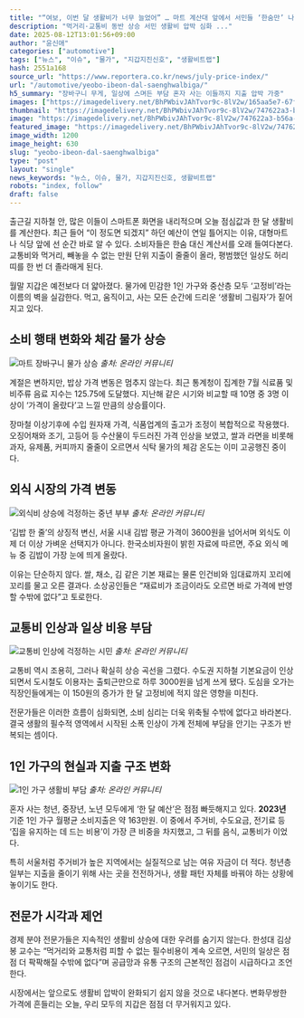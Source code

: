 ```yaml
---
title: "“여보, 이번 달 생활비가 너무 늘었어” … 마트 계산대 앞에서 서민들 ‘한숨만’ 나온다"
description: "먹거리·교통비 동반 상승 서민 생활비 압박 심화 ..."
date: 2025-08-12T13:01:56+09:00
author: "윤신애"
categories: ["automotive"]
tags: ["뉴스", "이슈", "물가", "지갑지진신호", "생활비트랩"]
hash: 2551a168
source_url: "https://www.reportera.co.kr/news/july-price-index/"
url: "/automotive/yeobo-ibeon-dal-saenghwalbiga/"
h5_summary: "장바구니 무게, 일상에 스며든 부담 혼자 사는 이들까지 지출 압박 가중"
images: ["https://imagedelivery.net/BhPWbivJAhTvor9c-8lV2w/165aa5e7-67fc-439e-6824-5de50353d300/public", "https://imagedelivery.net/BhPWbivJAhTvor9c-8lV2w/e4325197-e26a-44b6-ffb8-33bf8c0bc000/public", "https://imagedelivery.net/BhPWbivJAhTvor9c-8lV2w/ea4e2c04-b993-4ffe-f15c-7bf26729e300/public", "https://imagedelivery.net/BhPWbivJAhTvor9c-8lV2w/dc7d2b94-d40c-4be5-9bcf-a66de5654100/public", "https://imagedelivery.net/BhPWbivJAhTvor9c-8lV2w/747622a3-b56a-4c69-eea1-f1472b39da00/public"]
thumbnail: "https://imagedelivery.net/BhPWbivJAhTvor9c-8lV2w/747622a3-b56a-4c69-eea1-f1472b39da00/public"
image: "https://imagedelivery.net/BhPWbivJAhTvor9c-8lV2w/747622a3-b56a-4c69-eea1-f1472b39da00/public"
featured_image: "https://imagedelivery.net/BhPWbivJAhTvor9c-8lV2w/747622a3-b56a-4c69-eea1-f1472b39da00/public"
image_width: 1200
image_height: 630
slug: "yeobo-ibeon-dal-saenghwalbiga"
type: "post"
layout: "single"
news_keywords: "뉴스, 이슈, 물가, 지갑지진신호, 생활비트랩"
robots: "index, follow"
draft: false
---
```


출근길 지하철 안, 많은 이들이 스마트폰 화면을 내리적으며 오늘 점심값과 한 달 생활비를 계산한다. 최근 들어 “이 정도면 되겠지” 하던 예산이 연일 틀어지는 이유, 대형마트나 식당 앞에 선 순간 바로 알 수 있다. 
소비자들은 한숨 대신 계산서를 오래 들여다본다. 교통비와 먹거리, 빼놓을 수 없는 만원 단위 지출이 줄줄이 올라, 평범했던 일상도 허리띠를 한 번 더 졸라매게 된다.

월말 지갑은 예전보다 더 얇아졌다. 물가에 민감한 1인 가구와 중산층 모두 ‘고정비’라는 이름의 벽을 실감한다. 먹고, 움직이고, 사는 모든 순간에 드리운 ‘생활비 그림자’가 짙어지고 있다.

## 소비 행태 변화와 체감 물가 상승

![마트 장바구니 물가 상승](https://imagedelivery.net/BhPWbivJAhTvor9c-8lV2w/165aa5e7-67fc-439e-6824-5de50353d300/public)
*출처: 온라인 커뮤니티*


계절은 변하지만, 밥상 가격 변동은 멈추지 않는다. 최근 통계청이 집계한 7월 식료품 및 비주류 음료 지수는 125.75에 도달했다. 지난해 같은 시기와 비교할 때 10명 중 3명 이상이 ‘가격이 올랐다’고 느낄 만큼의 상승률이다.

장마철 이상기후에 수입 원자재 가격, 식품업계의 출고가 조정이 복합적으로 작용했다. 오징어채와 조기, 고등어 등 수산물이 두드러진 가격 인상을 보였고, 쌀과 라면을 비롯해 과자, 유제품, 커피까지 줄줄이 오르면서 식탁 물가의 체감 온도는 이미 고공행진 중이다.

## 외식 시장의 가격 변동

![외식비 상승에 걱정하는 중년 부부](https://imagedelivery.net/BhPWbivJAhTvor9c-8lV2w/e4325197-e26a-44b6-ffb8-33bf8c0bc000/public)
*출처: 온라인 커뮤니티*


‘김밥 한 줄’의 상징적 변신, 서울 시내 김밥 평균 가격이 3600원을 넘어서며 외식도 이제 더 이상 가벼운 선택지가 아니다. 한국소비자원이 밝힌 자료에 따르면, 주요 외식 메뉴 중 김밥이 가장 눈에 띄게 올랐다.

이유는 단순하지 않다. 쌀, 채소, 김 같은 기본 재료는 물론 인건비와 임대료까지 꼬리에 꼬리를 물고 오른 결과다. 소상공인들은 “재료비가 조금이라도 오르면 바로 가격에 반영할 수밖에 없다”고 토로한다.

## 교통비 인상과 일상 비용 부담

![교통비 인상에 걱정하는 시민](https://imagedelivery.net/BhPWbivJAhTvor9c-8lV2w/dc7d2b94-d40c-4be5-9bcf-a66de5654100/public)
*출처: 온라인 커뮤니티*


교통비 역시 조용히, 그러나 확실히 상승 곡선을 그렸다. 수도권 지하철 기본요금이 인상되면서 도시철도 이용자는 출퇴근만으로 하루 3000원을 넘게 쓰게 됐다. 도심을 오가는 직장인들에게는 이 150원의 증가가 한 달 고정비에 적지 않은 영향을 미친다.

전문가들은 이러한 흐름이 심화되면, 소비 심리는 더욱 위축될 수밖에 없다고 바라본다. 결국 생활의 필수적 영역에서 시작된 소폭 인상이 가계 전체에 부담을 안기는 구조가 반복되는 셈이다.

## 1인 가구의 현실과 지출 구조 변화

![1인 가구 생활비 부담](https://imagedelivery.net/BhPWbivJAhTvor9c-8lV2w/ea4e2c04-b993-4ffe-f15c-7bf26729e300/public)
*출처: 온라인 커뮤니티*


혼자 사는 청년, 중장년, 노년 모두에게 ‘한 달 예산’은 점점 빠듯해지고 있다. **2023년** 기준 1인 가구 월평균 소비지출은 약 163만원. 이 중에서 주거비, 수도요금, 전기료 등 ‘집을 유지하는 데 드는 비용’이 가장 큰 비중을 차지했고, 그 뒤를 음식, 교통비가 이었다. 

특히 서울처럼 주거비가 높은 지역에서는 실질적으로 남는 여유 자금이 더 적다. 청년층 일부는 지출을 줄이기 위해 사는 곳을 전전하거나, 생활 패턴 자체를 바꿔야 하는 상황에 놓이기도 한다.

## 전문가 시각과 제언

경제 분야 전문가들은 지속적인 생활비 상승에 대한 우려를 숨기지 않는다. 한성대 김상봉 교수는 “먹거리와 교통처럼 피할 수 없는 필수비용이 계속 오르면, 서민의 일상은 점점 더 팍팍해질 수밖에 없다”며 공급망과 유통 구조의 근본적인 점검이 시급하다고 조언한다.

시장에서는 앞으로도 생활비 압박이 완화되기 쉽지 않을 것으로 내다본다. 변화무쌍한 가격에 흔들리는 오늘, 우리 모두의 지갑은 점점 더 무거워지고 있다.
